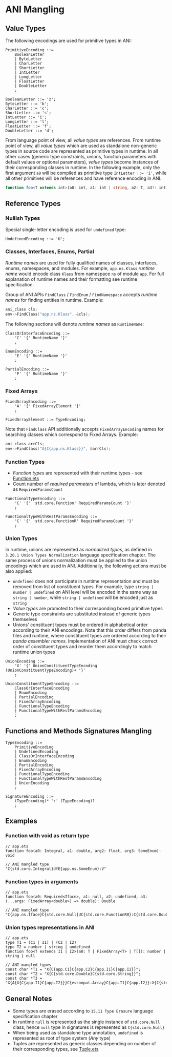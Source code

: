 # ANI Mangling

## Value Types

The following encodings are used for primitive types in ANI:

```
PrimitiveEncoding ::=
    BooleanLetter
    | ByteLetter
    | CharLetter
    | ShortLetter
    | IntLetter
    | LongLetter
    | FloatLetter
    | DoubleLetter
    ;

BooleanLetter ::= 'z';
ByteLetter ::= 'b';
CharLetter ::= 'c';
ShortLetter ::= 's';
IntLetter ::= 'i';
LongLetter ::= 'l';
FloatLetter ::= 'f';
DoubleLetter ::= 'd';
```

From language point of view, all _value types_ are references. From runtime point of view, all _value types_ which are used as standalone non-generic types in source code are represented as primitive types in runtime. In all other cases (generic type constraints, unions, function parameters with default values or optional parameters), _value types_ become instances of their corresponding classes in runtime. In the following example, only the first argument `a0` will be compiled as primitive type `IntLetter ::= 'i'`, while all other primitives will be references and have reference encoding in ANI.

```ts
function foo<T extends int>(a0: int, a1: int | string, a2: T, a3?: int)
```

## Reference Types

### Nullish Types

Special single-letter encoding is used for `undefined` type:

```
UndefinedEncoding ::= 'U';
```

### Classes, Interfaces, Enums, Partial<T>

_Runtime names_ are used for fully qualified names of classes, interfaces, enums, namespaces, and modules. For example, `app.ns.Klass` _runtime name_ would encode class `Klass` from namespace `ns` of module `app`. For full explanation of runtime names and their formatting see runtime specification.

Group of ANI APIs `FindClass` / `FindEnum` / `FindNamespace` accepts _runtime names_ for finding entities in runtime. Example:

```c
ani_class cls;
env->FindClass("app.ns.Klass", &cls);
```

The following sections will denote _runtime names_ as `RuntimeName`:

```
ClassOrInterfaceEncoding ::=
    'C' '{' RuntimeName '}'
    ;

EnumEncoding ::=
    'E' '{' RuntimeName '}'
    ;

PartialEncoding ::=
    'P' '{' RuntimeName '}'
    ;
```

### Fixed Arrays

```
FixedArrayEncoding ::=
    'A' '{' FixedArrayElement '}'
    ;

FixedArrayElement ::= TypeEncoding;
```

Note that `FindClass` API additionally accepts `FixedArrayEncoding` names for searching classes which correspond to Fixed Arrays. Example:

```c
ani_class arrCls;
env->FindClass("A{C{app.ns.Klass}}", &arrCls);
```

### Function Types

* _Function types_ are represented with their runtime types - see [Function.ets](../../../stdlib/std/core/Function.ets)
* Count number of _required parameters_ of lambda, which is later denoted as `RequiredParamsCount`

```
FunctionalTypeEncoding ::=
    'C' '{' 'std.core.Function' RequiredParamsCount '}'
    ;

FunctionalTypeWithRestParamsEncoding ::=
    'C' '{' 'std.core.FunctionR' RequiredParamsCount '}'
    ;
```

### Union Types

In runtime, unions are represented as _normalized types_, as defined in `3.20.1 Union Types Normalization` language specification chapter. The same process of unions normalization must be applied to the union encodings which are used in ANI. Additionally, the following actions must be also applied:
* `undefined` does not participate in runtime representation and must be removed from list of constituent types. For example, type `string | number | undefined` on ANI level will be encoded in the same way as `string | number`, while `string | undefined` will be encoded just as `string`
* _Value types_ are promoted to their corresponding boxed primitive types
* Generic type constraints are substituted instead of generic types themselves
* Unions' constituent types must be ordered in alphabetical order according to their ANI encodings. Note that this order differs from panda files and runtime, where constituent types are ordered according to their _panda assembler names_. Implementation of ANI must check correct order of constituent types and reorder them accordingly to match runtime union types

```
UnionEncoding ::=
    'X' '{' UnionConstituentTypeEncoding (UnionConstituentTypeEncoding)+ '}'
    ;

UnionConstituentTypeEncoding ::=
    ClassOrInterfaceEncoding
    | EnumEncoding
    | PartialEncoding
    | FixedArrayEncoding
    | FunctionalTypeEncoding
    | FunctionalTypeWithRestParamsEncoding
    ;
```

## Functions and Methods Signatures Mangling

```
TypeEncoding ::=
    PrimitiveEncoding
    | UndefinedEncoding
    | ClassOrInterfaceEncoding
    | EnumEncoding
    | PartialEncoding
    | FixedArrayEncoding
    | FunctionalTypeEncoding
    | FunctionalTypeWithRestParamsEncoding
    | UnionEncoding
    ;

SignatureEncoding ::=
    (TypeEncoding)* ':' (TypeEncoding)?
    ;
```

## Examples

### Function with void as return type

```
// app.ets
function foo(a0: Integral, a1: double, arg2: float, arg3: SomeEnum): void

// ANI mangled type
"C{std.core.Integral}dfE{app.ns.SomeEnum}:V"
```

### Function types in arguments

```
// app.ets
function foo(a0: Required<Iface>, a1: null, a2: undefined, a3: (...args: FixedArray<double>) => double): Double

// ANI mangled type
"C{app.ns.Iface}C{std.core.Null}UC{std.core.FunctionR0}:C{std.core.Double}"
```

### Union types representations in ANI

```
// app.ets
type T1 = (C1 | I1) | (C2 | I2)
type T2 = number | string | undefined
function foo<T extends I1 | I2>(a0: T | FixedArray<T> | T[]): number | string | null

// ANI mangled types
const char *T1 = "X{C{app.C1}C{app.C2}C{app.I1}C{app.I2}}";
const char *T2 = "X{C{std.core.Double}C{std.core.String}}";
const char *T3 = "X{A{X{C{app.I1}C{app.I2}}}C{escompat.Array}C{app.I1}C{app.I2}}:X{C{std.core.Double}C{std.core.Null}C{std.core.String}}";
```

## General Notes

* Some types are erased according to `15.11 Type Erasure` language specification chapter
* In runtime `null` is represented as the single instance of `std.core.Null` class, hence `null` type in signatures is represented as `C{std.core.Null}`
* When being used as standalone type annotation, `undefined` is represented as root of type system (_Any_ type)
* Tuples are represented as generic classes depending on number of their corresponding types, see [Tuple.ets](../../../stdlib/std/core/Tuple.ets)
